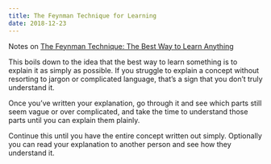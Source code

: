 ```yaml
---
title: The Feynman Technique for Learning
date: 2018-12-23
---
```


Notes on [The Feynman Technique: The Best Way to Learn Anything](https://fs.blog/2012/04/learn-anything-faster-with-the-feynman-technique/)

This boils down to the idea that the best way to learn something is to explain it as simply as possible. If you struggle to explain a concept without resorting to jargon or complicated language, that’s a sign that you don’t truly understand it.

Once you’ve written your explanation, go through it and see which parts still seem vague or over complicated, and take the time to understand those parts until you can explain them plainly.

Continue this until you have the entire concept written out simply. Optionally you can read your explanation to another person and see how they understand it.

